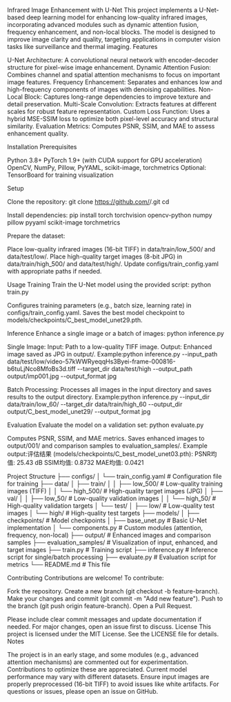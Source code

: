 Infrared Image Enhancement with U-Net
This project implements a U-Net-based deep learning model for enhancing low-quality infrared images, incorporating advanced modules such as dynamic attention fusion, frequency enhancement, and non-local blocks. The model is designed to improve image clarity and quality, targeting applications in computer vision tasks like surveillance and thermal imaging.
Features

U-Net Architecture: A convolutional neural network with encoder-decoder structure for pixel-wise image enhancement.
Dynamic Attention Fusion: Combines channel and spatial attention mechanisms to focus on important image features.
Frequency Enhancement: Separates and enhances low and high-frequency components of images with denoising capabilities.
Non-Local Block: Captures long-range dependencies to improve texture and detail preservation.
Multi-Scale Convolution: Extracts features at different scales for robust feature representation.
Custom Loss Function: Uses a hybrid MSE-SSIM loss to optimize both pixel-level accuracy and structural similarity.
Evaluation Metrics: Computes PSNR, SSIM, and MAE to assess enhancement quality.

Installation
Prerequisites

Python 3.8+
PyTorch 1.9+ (with CUDA support for GPU acceleration)
OpenCV, NumPy, Pillow, PyYAML, scikit-image, torchmetrics
Optional: TensorBoard for training visualization

Setup

Clone the repository:
git clone https://github.com/<your-username>/<your-repo>.git
cd <your-repo>


Install dependencies:
pip install torch torchvision opencv-python numpy pillow pyyaml scikit-image torchmetrics


Prepare the dataset:

Place low-quality infrared images (16-bit TIFF) in data/train/low_500/ and data/test/low/.
Place high-quality target images (8-bit JPG) in data/train/high_500/ and data/test/high/.
Update configs/train_config.yaml with appropriate paths if needed.



Usage
Training
Train the U-Net model using the provided script:
python train.py


Configures training parameters (e.g., batch size, learning rate) in configs/train_config.yaml.
Saves the best model checkpoint to models/checkpoints/C_best_model_unet29.pth.

Inference
Enhance a single image or a batch of images:
python inference.py


Single Image:
Input: Path to a low-quality TIFF image.
Output: Enhanced image saved as JPG in output/.
Example:python inference.py --input_path data/test/low/video-57kWWRyeqqHs3Byei-frame-000816-b6tuLjNco8MfoBs3d.tiff --target_dir data/test/high --output_path output/imp001.jpg --output_format jpg




Batch Processing:
Processes all images in the input directory and saves results to the output directory.
Example:python inference.py --input_dir data/train/low_60/ --target_dir data/train/high_60 --output_dir output/C_best_model_unet29/ --output_format jpg





Evaluation
Evaluate the model on a validation set:
python evaluate.py


Computes PSNR, SSIM, and MAE metrics.
Saves enhanced images to output/001/ and comparison samples to evaluation_samples/.
Example output:评估结果 (models/checkpoints/C_best_model_unet03.pth):
PSNR均值: 25.43 dB
SSIM均值: 0.8732
MAE均值: 0.0421



Project Structure
├── configs/
│   └── train_config.yaml      # Configuration file for training
├── data/
│   ├── train/
│   │   ├── low_500/          # Low-quality training images (TIFF)
│   │   └── high_500/         # High-quality target images (JPG)
│   ├── val/
│   │   ├── low_50/           # Low-quality validation images
│   │   └── high_50/          # High-quality validation targets
│   └── test/
│       ├── low/              # Low-quality test images
│       └── high/             # High-quality test targets
├── models/
│   ├── checkpoints/           # Model checkpoints
│   ├── base_unet.py          # Basic U-Net implementation
│   └── components.py         # Custom modules (attention, frequency, non-local)
├── output/                    # Enhanced images and comparison samples
├── evaluation_samples/        # Visualization of input, enhanced, and target images
├── train.py                   # Training script
├── inference.py               # Inference script for single/batch processing
├── evaluate.py                # Evaluation script for metrics
└── README.md                  # This file

Contributing
Contributions are welcome! To contribute:

Fork the repository.
Create a new branch (git checkout -b feature-branch).
Make your changes and commit (git commit -m "Add new feature").
Push to the branch (git push origin feature-branch).
Open a Pull Request.

Please include clear commit messages and update documentation if needed. For major changes, open an issue first to discuss.
License
This project is licensed under the MIT License. See the LICENSE file for details.
Notes

The project is in an early stage, and some modules (e.g., advanced attention mechanisms) are commented out for experimentation. Contributions to optimize these are appreciated.
Current model performance may vary with different datasets. Ensure input images are properly preprocessed (16-bit TIFF) to avoid issues like white artifacts.
For questions or issues, please open an issue on GitHub.

